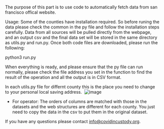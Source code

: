 The purpose of this part is to use code to automatically fetch data from san francisco offical website.


Usage:
Some of the counties have installation required. So before runing the data please check the common in the py file and follow the installation steps carefully. Data from all sources will be pulled directly from the webpage, and an output csv and the final data set will be stored in the same directory as utils.py and run.py. Once both code files are downloaded, please run the following:

python3 run.py

When everything is ready, and please ensure that the py file can run normally, please check the file address you set in the function to find the result of the operation and all the output is in CSV format.

In each utils.py file for differnt county this is the place you need to change to your personal local saving address.
 ![image](https://github.com/covidincustody/web-scrapers/blob/main/Data_auto_collection/address%20instruction.png)
 
 * For operator: The orders of columns are matched with those in the datasets and the web structures are different for each county. 
 You just need to copy the data in the csv to put them in the original dataset.

If you have any questions please contact info@covidincustody.org.
